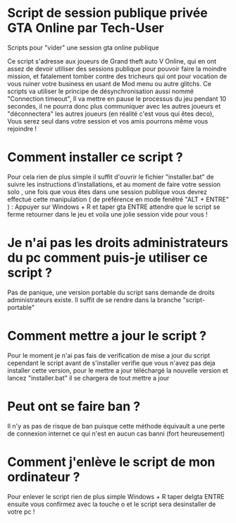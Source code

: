 # Script de session publique privée GTA Online par Tech-User
Scripts pour "vider" une session gta online publique

Ce script s'adresse aux joueurs de Grand theft auto V Online, qui en ont assez de devoir utiliser des sessions publique pour pouvoir faire la moindre mission, et fatalement tomber contre des tricheurs qui ont pour vocation de vous ruiner votre business en usant de Mod menu ou autre glitchs. Ce scripts va utiliser le principe de désynchronisation aussi nommé "Connection timeout", Il va mettre en pause le processus du jeu pendant 10 secondes, il ne pourra donc plus communiquer avec les autres joueurs et "déconnectera" les autres joueurs (en réalité c'est vous qui êtes deco), Vous serez seul dans votre session et vos amis pourrons même vous rejoindre !

# Comment installer ce script ?
Pour cela rien de plus simple il suffit d'ouvrir le fichier "installer.bat" de suivre les instructions d'installations, et au moment de faire votre session solo , une fois que vous êtes dans une session publique vous devrez effectué cette manipulation ( de préférence en mode fenêtré "ALT + ENTRE" ) : Appuyer sur Windows + R et taper gta ENTRE attendre que le script se ferme retourner dans le jeu et voila une jolie session vide pour vous !

# Je n'ai pas les droits administrateurs du pc comment puis-je utiliser ce script ?
Pas de panique, une version portable du script sans demande de droits administrateurs existe.
Il suffit de se rendre dans la branche "script-portable"

# Comment mettre a jour le script ?
Pour le moment je n'ai pas fais de verification de mise a jour du script cependant le script avant de s'installer verifie que vous n'avez pas deja installer cette version, pour le mettre a jour téléchargé la nouvelle version et lancez "installer.bat" il se chargera de tout mettre a jour

# Peut ont se faire ban ? 
Il n'y as pas de risque de ban puisque cette méthode équivault a une perte de connexion internet ce qui n'est en aucun cas banni (fort heureusement)

# Comment j'enlève le script de mon ordinateur ?
Pour enlever le script rien de plus simple Windows + R taper delgta ENTRE ensuite vous confirmez avec la touche o et le script sera desinstaller de votre pc !

